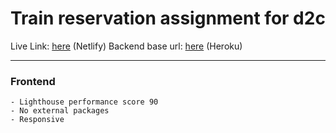 # Train reservation assignment for d2c

Live Link: [here](https://thirsty-hamilton-8c2f50.netlify.app/) (Netlify)
Backend base url: [here](https://d2c-train.herokuapp.com/api/) (Heroku)

---

### Frontend

    - Lighthouse performance score 90
    - No external packages
    - Responsive

